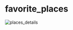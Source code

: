 # favorite_places

![places_details](https://github.com/haneeshaseef/FavoritePlacesFlutter/assets/102936721/d1c7ec57-e2d4-4916-bacb-9acdafd6e8a8)
